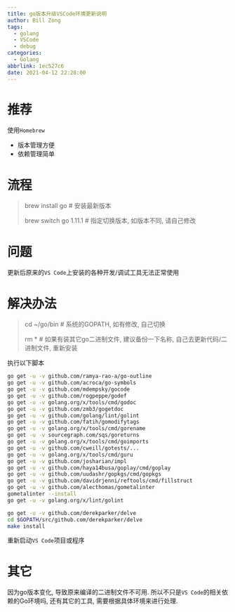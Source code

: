 ```yaml
---
title: go版本升级VSCode环境更新说明
author: Bill Zong
tags:
  - golang
  - VSCode
  - debug
categories:
  - Golang
abbrlink: 1ec527c6
date: 2021-04-12 22:28:00
---
```

# 推荐

使用`Homebrew`

* 版本管理方便
* 依赖管理简单

# 流程

> brew install go # 安装最新版本
>
> brew switch go 1.11.1 # 指定切换版本, 如版本不同, 请自己修改

# 问题

更新后原来的`VS Code`上安装的各种开发/调试工具无法正常使用

# 解决办法

> cd ~/go/bin # 系统的GOPATH, 如有修改, 自己切换
>
> rm * # 如果有装其它go二进制文件, 建议备份一下名称, 自己去更新代码/二进制文件, 重新安装

执行以下脚本

```sh
go get -u -v github.com/ramya-rao-a/go-outline
go get -u -v github.com/acroca/go-symbols
go get -u -v github.com/mdempsky/gocode
go get -u -v github.com/rogpeppe/godef
go get -u -v golang.org/x/tools/cmd/godoc
go get -u -v github.com/zmb3/gogetdoc
go get -u -v github.com/golang/lint/golint
go get -u -v github.com/fatih/gomodifytags
go get -u -v golang.org/x/tools/cmd/gorename
go get -u -v sourcegraph.com/sqs/goreturns
go get -u -v golang.org/x/tools/cmd/goimports
go get -u -v github.com/cweill/gotests/...
go get -u -v golang.org/x/tools/cmd/guru
go get -u -v github.com/josharian/impl
go get -u -v github.com/haya14busa/goplay/cmd/goplay
go get -u -v github.com/uudashr/gopkgs/cmd/gopkgs
go get -u -v github.com/davidrjenni/reftools/cmd/fillstruct
go get -u -v github.com/alecthomas/gometalinter
gometalinter --install
go get -u -v golang.org/x/lint/golint
```

```sh
go get -u -v github.com/derekparker/delve
cd $GOPATH/src/github.com/derekparker/delve
make install
```

重新启动`VS Code`项目或程序

# 其它

因为go版本变化, 导致原来编译的二进制文件不可用. 所以不只是`VS Code`的相关依赖的Go环境吗, 还有其它的工具, 需要根据具体环境来进行处理.